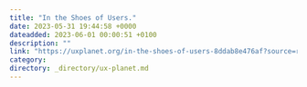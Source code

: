 ```yaml
---
title: "In the Shoes of Users."
date: 2023-05-31 19:44:58 +0000
dateadded: 2023-06-01 00:00:51 +0100
description: ""
link: "https://uxplanet.org/in-the-shoes-of-users-8ddab8e476af?source=rss----819cc2aaeee0---4"
category:
directory: _directory/ux-planet.md
---
```

